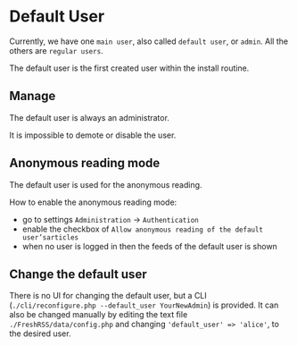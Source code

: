 # Default User

Currently, we have one `main user`, also called `default user`, or `admin`. All the others are `regular users`.

The default user is the first created user within the install routine.

## Manage

The default user is always an administrator.

It is impossible to demote or disable the user.

## Anonymous reading mode

The default user is used for the anonymous reading.

How to enable the anonymous reading mode:
* go to settings `Administration` → `Authentication`
* enable the checkbox of `Allow anonymous reading of the default user’sarticles`
* when no user is logged in then the feeds of the default user is shown

## Change the default user

There is no UI for changing the default user, but a CLI (`./cli/reconfigure.php --default_user YourNewAdmin`) is provided. It can also be changed manually by editing the text file `./FreshRSS/data/config.php` and changing `'default_user' => 'alice'`, to the desired user.
